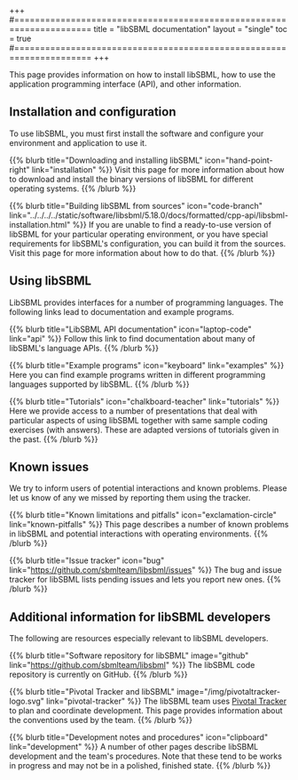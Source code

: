 +++
#=====================================================================
title  = "libSBML documentation"
layout = "single"
toc    = true
#=====================================================================
+++

This page provides information on how to install libSBML, how to use the application programming interface (API), and other information.


## Installation and configuration

To use libSBML, you must first install the software and configure your environment and application to use it.

{{% blurb title="Downloading and installing libSBML" icon="hand-point-right" link="installation" %}}
Visit this page for more information about how to download and install the binary versions of libSBML for different operating systems.
{{% /blurb %}}

{{% blurb title="Building libSBML from sources" icon="code-branch" link="../../../../static/software/libsbml/5.18.0/docs/formatted/cpp-api/libsbml-installation.html" %}}
If you are unable to find a ready-to-use version of libSBML for your particular operating environment, or you have special requirements for libSBML's configuration, you can build it from the sources.  Visit this page for more information about how to do that.
{{% /blurb %}}


## Using libSBML

LibSBML provides interfaces for a number of programming languages. The following links lead to documentation and example programs.

{{% blurb title="LibSBML API documentation" icon="laptop-code" link="api" %}}
Follow this link to find documentation about many of libSBML's language APIs.
{{% /blurb %}}

{{% blurb title="Example programs" icon="keyboard" link="examples" %}}
Here you can find example programs written in different programming languages supported by libSBML.
{{% /blurb %}}

{{% blurb title="Tutorials" icon="chalkboard-teacher" link="tutorials" %}}
Here we provide access to a number of presentations that deal with particular aspects of using libSBML together with same sample coding exercises (with answers). These are adapted versions of tutorials given in the past.
{{% /blurb %}}


## Known issues

We try to inform users of potential interactions and known problems.  Please let us know of any we missed by reporting them using the tracker.

{{% blurb title="Known limitations and pitfalls" icon="exclamation-circle" link="known-pitfalls" %}}
This page describes a number of known problems in libSBML and potential interactions with operating environments.
{{% /blurb %}}

{{% blurb title="Issue tracker" icon="bug" link="https://github.com/sbmlteam/libsbml/issues" %}}
The bug and issue tracker for libSBML lists pending issues and lets you report new ones.
{{% /blurb %}}


## Additional information for libSBML developers

The following are resources especially relevant to libSBML developers.

{{% blurb title="Software repository for libSBML" image="github" link="https://github.com/sbmlteam/libsbml" %}}
The libSBML code repository is currently on GitHub.
{{% /blurb %}}

{{% blurb title="Pivotal Tracker and libSBML" image="/img/pivotaltracker-logo.svg" link="pivotal-tracker" %}}
The libSBML team uses [Pivotal Tracker](http://pivotaltracker.com) to plan and coordinate development.  This page provides information about the conventions used by the team.
{{% /blurb %}}

{{% blurb title="Development notes and procedures" icon="clipboard" link="development" %}}
A number of other pages describe libSBML development and the team's procedures. Note that these tend to be works in progress and may not be in a polished, finished state.
{{% /blurb %}}


<!-- Leave this hack to make the TOC show up -->
###
